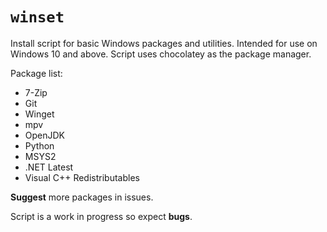 # `winset`

Install script for basic Windows packages and utilities. Intended for use on Windows 10 and above. Script uses chocolatey as the package manager.

Package list:
- 7-Zip
- Git
- Winget
- mpv
- OpenJDK
- Python
- MSYS2
- .NET Latest
- Visual C++ Redistributables

**Suggest** more packages in issues.

Script is a work in progress so expect **bugs**.
